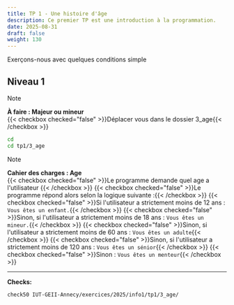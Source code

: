 ```yaml
---
title: TP 1 - Une histoire d'âge
description: Ce premier TP est une introduction à la programmation.
date: 2025-08-31
draft: false
weight: 130
---
```

Exerçons-nous avec quelques conditions simple

## Niveau 1
> [!note]  
> **À faire : Majeur ou mineur**  
> {{< checkbox checked="false" >}}Déplacer vous dans le dossier 3_age{{< /checkbox >}}
> ```bash
> cd
> cd tp1/3_age
> ```

> [!note]  
> **Cahier des charges : Age**  
> {{< checkbox checked="false" >}}Le programme demande quel age a l'utilisateur {{< /checkbox >}}
> {{< checkbox checked="false" >}}Le programme répond alors selon la logique suivante :{{< /checkbox >}}
> 	{{< checkbox checked="false" >}}Si l'utilisateur a strictement moins de 12 ans : `Vous êtes un enfant.`{{< /checkbox >}}
> 	{{< checkbox checked="false" >}}Sinon, si l'utilisateur a strictement moins de 18 ans : `Vous êtes un mineur.`{{< /checkbox >}}
> 	{{< checkbox checked="false" >}}Sinon, si l'utilisateur a strictement moins de 60 ans : `Vous êtes un adulte`{{< /checkbox >}}
> 	{{< checkbox checked="false" >}}Sinon, si l'utilisateur a strictement moins de 120 ans : `Vous êtes un sénior`{{< /checkbox >}}
> 	{{< checkbox checked="false" >}}Sinon : `Vous êtes un menteur`{{< /checkbox >}}
> 
>---
>**Checks:**
> ```
> check50 IUT-GEII-Annecy/exercices/2025/info1/tp1/3_age/
> ```
